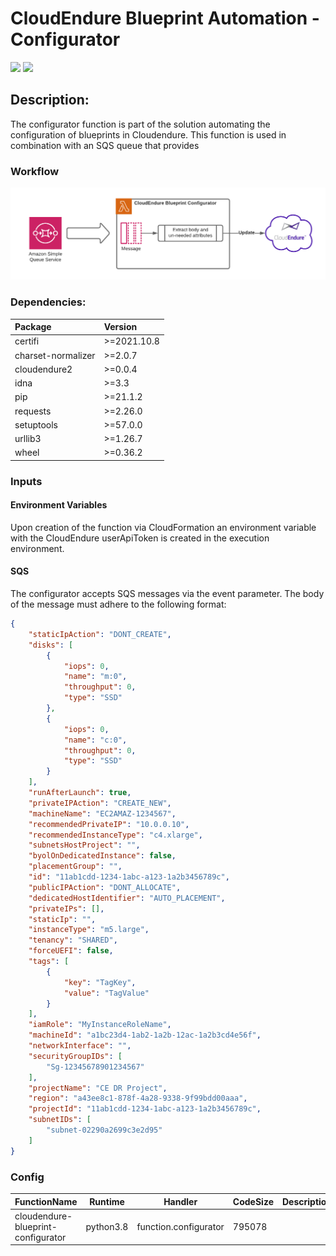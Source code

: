 # CloudEndure Blueprint Automation - Configurator
![](https://img.shields.io/badge/Function%20Status-COMPLETE-green)
![](https://img.shields.io/badge/Python%20Version-3.8-blue)

## Description:
The configurator function is part of the solution automating the configuration of blueprints in Cloudendure. This function is used in combination with an SQS queue that provides 

### Workflow
![Function Workflow](workflow.png)

### Dependencies:

| Package | Version |
|:--------|:---------|
| certifi | >=2021.10.8 |
| charset-normalizer | >=2.0.7 |
| cloudendure2 | >=0.0.4 |
| idna | >=3.3 |
| pip | >=21.1.2 |
| requests | >=2.26.0 |
| setuptools | >=57.0.0 |
| urllib3 | >=1.26.7 |
| wheel | >=0.36.2 |

### Inputs

#### Environment Variables
Upon creation of the function via CloudFormation an environment variable with the CloudEndure userApiToken is created in the execution environment.

#### SQS
The configurator accepts SQS messages via the event parameter. The body of the message must adhere to the following format:

```json 
{
    "staticIpAction": "DONT_CREATE",
    "disks": [
        {
            "iops": 0,
            "name": "m:0",
            "throughput": 0,
            "type": "SSD"
        },
        {
            "iops": 0,
            "name": "c:0",
            "throughput": 0,
            "type": "SSD"
        }
    ],
    "runAfterLaunch": true,
    "privateIPAction": "CREATE_NEW",
    "machineName": "EC2AMAZ-1234567",
    "recommendedPrivateIP": "10.0.0.10",
    "recommendedInstanceType": "c4.xlarge",
    "subnetsHostProject": "",
    "byolOnDedicatedInstance": false,
    "placementGroup": "",
    "id": "11ab1cdd-1234-1abc-a123-1a2b3456789c",
    "publicIPAction": "DONT_ALLOCATE",
    "dedicatedHostIdentifier": "AUTO_PLACEMENT",
    "privateIPs": [],
    "staticIp": "",
    "instanceType": "m5.large",
    "tenancy": "SHARED",
    "forceUEFI": false,
    "tags": [
        {
            "key": "TagKey",
            "value": "TagValue"
        }
    ],
    "iamRole": "MyInstanceRoleName",
    "machineId": "a1bc23d4-1ab2-1a2b-12ac-1a2b3cd4e56f",
    "networkInterface": "",
    "securityGroupIDs": [
        "Sg-12345678901234567"
    ],
    "projectName": "CE DR Project",
    "region": "a43ee8c1-878f-4a28-9338-9f99bdd00aaa",
    "projectId": "11ab1cdd-1234-1abc-a123-1a2b3456789c",
    "subnetIDs": [
        "subnet-02290a2699c3e2d95"
    ]
}
```

### Config

|FunctionName                      |Runtime  |Handler                 |CodeSize|Description|Timeout|MemorySize|PackageType|
|----------------------------------|---------|------------------------|--------|-----------|-------|----------|-----------|
|cloudendure-blueprint-configurator|python3.8|function.configurator   |795078  |           |20     |128       |Zip        |

